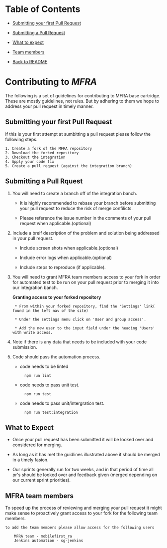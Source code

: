 # Table of Contents

- [Submitting your first Pull Request ](#submitting-your-first-Pull-request)

- [Submitting a Pull Request ](#submitting-a-Pull-request)

- [What to expect](#what-to-expect)

- [Team members](#MFRA-team-menbers)

- [Back to README](./README.md)




# Contributing to _MFRA_

The following is a set of guidelines for contributing to MFRA base cartridge. These are mostly guidelines, not rules.  But by adhering to them we hope to address your pull request in timely manner. 

## Submitting your first Pull Request

If this is your first attempt at sumbitting a pull request please follow the following steps.

	1. Create a fork of the MFRA repository 
	2. Download the forked repository
	3. Checkout the integration
	4. Apply your code fix
	5. Create a pull request (against the integration branch)


## Submitting a Pull Rquest

1. You will need to create a branch off of the integration banch.

	* It is highly recommended to rebase your branch before submitting your pull request to reduce the risk of merge confilicts.
	
	* Please reference the issue number in the comments of your pull request when applicable.(optional)
	    
	   
2. Include a breif description of the problem and solution being addressed in your pull request.
    
    * Include screen shots when applicable.(optional)
    
    * Include error logs when applicable.(optional)
    
    * Include steps to reproduce (if applicable).

3. You will need to grant MFRA team members access to your fork in order for automated test to be run on your pull request prior to merging it into our integration banch.

      __Granting access to your forked repository__
        
        * From within your forked repository, find the 'Settings' link( found in the left nav of the site)
        
        * Under the settings menu click on 'User and group access'.
        
        * Add the new user to the input field under the heading 'Users' with write access.
        
4. Note if there is any data that needs to be included with your code submission. 

5. Code should pass the automation process.

    * code needs to be linted
        
            npm run lint 	 
        
    * code needs to pass unit test.
    
            npm run test
    
    * code needs to pass unit/intergration test.
	    
	        npm run test:integration
	

## What to Expect

* Once your pull request has been submitted it will be looked over and considered for merging.

* As long as it has met the guidlines illustrated above it should be merged in a timely fasion.

* Our sprints generally run for two weeks, and in that period of time all pr's should be looked over and feedback given (merged depending on our current sprint priorities).


## MFRA team members 

To speed up the process of reviewing and merging your pull request it might make sense to proactively grant access to your fork for the following team members.

    to add the team members please allow access for the following users
    
        MFRA team - mobilefirst_ra
        Jenkins automation - sg-jenkins

